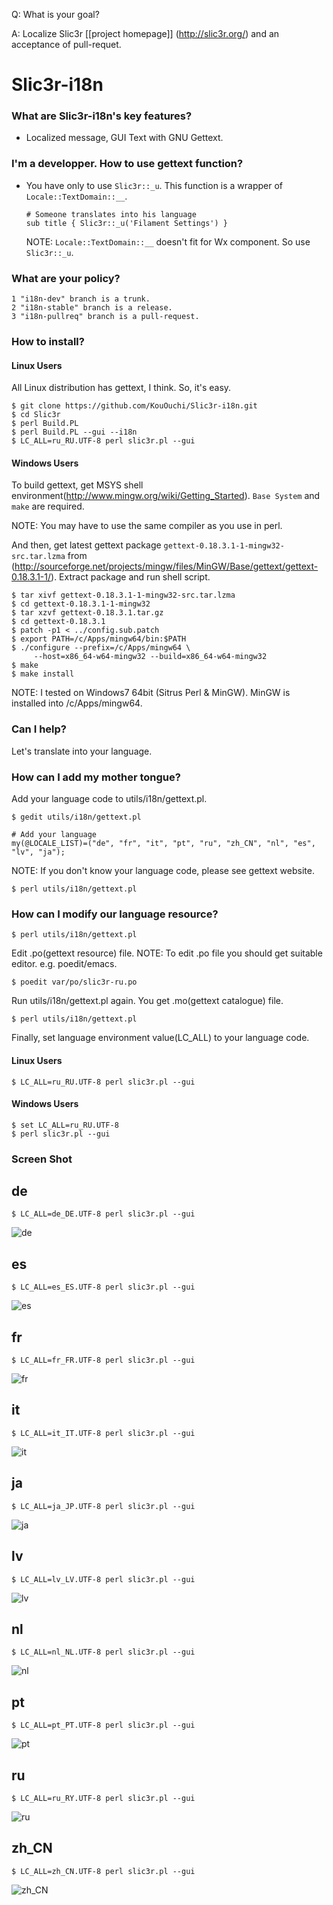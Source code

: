 Q: What is your goal?

A: Localize Slic3r [[project homepage]] (http://slic3r.org/) and an acceptance of pull-requet.

Slic3r-i18n
======

### What are Slic3r-i18n's key features?

* Localized message, GUI Text with GNU Gettext.

### I'm a developper. How to use gettext function?

* You have only to use ``Slic3r::_u``. This function is a wrapper of
  ``Locale::TextDomain::__``.

  ```
  # Someone translates into his language
  sub title { Slic3r::_u('Filament Settings') } 
  ```

  NOTE: ``Locale::TextDomain::__`` doesn't fit for Wx component. So use ``Slic3r::_u``.

### What are your policy?

```
1 "i18n-dev" branch is a trunk.
2 "i18n-stable" branch is a release.
3 "i18n-pullreq" branch is a pull-request.
```

### How to install?

#### Linux Users

All Linux distribution has gettext, I think. So, it's easy.

```
$ git clone https://github.com/KouOuchi/Slic3r-i18n.git
$ cd Slic3r
$ perl Build.PL
$ perl Build.PL --gui --i18n
$ LC_ALL=ru_RU.UTF-8 perl slic3r.pl --gui
```

#### Windows Users

To build gettext, get MSYS shell environment(http://www.mingw.org/wiki/Getting_Started).
``Base System`` and ``make`` are required.

NOTE: You may have to use the same compiler as you use in perl. 

And then, get latest gettext package ``gettext-0.18.3.1-1-mingw32-src.tar.lzma`` from (http://sourceforge.net/projects/mingw/files/MinGW/Base/gettext/gettext-0.18.3.1-1/).
Extract package and run shell script. 

```
$ tar xivf gettext-0.18.3.1-1-mingw32-src.tar.lzma
$ cd gettext-0.18.3.1-1-mingw32
$ tar xzvf gettext-0.18.3.1.tar.gz
$ cd gettext-0.18.3.1
$ patch -p1 < ../config.sub.patch
$ export PATH=/c/Apps/mingw64/bin:$PATH
$ ./configure --prefix=/c/Apps/mingw64 \
     --host=x86_64-w64-mingw32 --build=x86_64-w64-mingw32 
$ make
$ make install
```

NOTE: I tested on Windows7 64bit (Sitrus Perl & MinGW). MinGW is installed into /c/Apps/mingw64.

### Can I help?

Let's translate into your language.

### How can I add my mother tongue?

Add your language code to utils/i18n/gettext.pl.

```
$ gedit utils/i18n/gettext.pl
```

```
# Add your language 
my(@LOCALE_LIST)=("de", "fr", "it", "pt", "ru", "zh_CN", "nl", "es", "lv", "ja"); 
```

NOTE: If you don't know your language code, please see gettext website.

```
$ perl utils/i18n/gettext.pl
```

### How can I modify our language resource?

```
$ perl utils/i18n/gettext.pl
```

Edit .po(gettext resource) file. NOTE: To edit .po file you should get suitable
editor. e.g. poedit/emacs.
```
$ poedit var/po/slic3r-ru.po
```

Run utils/i18n/gettext.pl again. You get .mo(gettext catalogue) file.
```
$ perl utils/i18n/gettext.pl
```

Finally, set language environment value(LC_ALL) to your language code.

#### Linux Users
```
$ LC_ALL=ru_RU.UTF-8 perl slic3r.pl --gui
```

#### Windows Users
```
$ set LC_ALL=ru_RU.UTF-8
$ perl slic3r.pl --gui
```

### Screen Shot

## de
```
$ LC_ALL=de_DE.UTF-8 perl slic3r.pl --gui
```
![de](var/po/de.png)

## es
```
$ LC_ALL=es_ES.UTF-8 perl slic3r.pl --gui
```
![es](var/po/es.png)

## fr
```
$ LC_ALL=fr_FR.UTF-8 perl slic3r.pl --gui
```
![fr](var/po/fr.png)

## it
```
$ LC_ALL=it_IT.UTF-8 perl slic3r.pl --gui
```
![it](var/po/it.png)

## ja
```
$ LC_ALL=ja_JP.UTF-8 perl slic3r.pl --gui
```
![ja](var/po/ja.png)

## lv
```
$ LC_ALL=lv_LV.UTF-8 perl slic3r.pl --gui
```
![lv](var/po/lv.png)

## nl
```
$ LC_ALL=nl_NL.UTF-8 perl slic3r.pl --gui
```
![nl](var/po/nl.png)

## pt
```
$ LC_ALL=pt_PT.UTF-8 perl slic3r.pl --gui
```
![pt](var/po/pt.png)

## ru
```
$ LC_ALL=ru_RY.UTF-8 perl slic3r.pl --gui
```
![ru](var/po/ru.png)

## zh_CN
```
$ LC_ALL=zh_CN.UTF-8 perl slic3r.pl --gui
```
![zh_CN](var/po/zh_CN.png)
